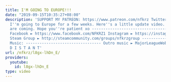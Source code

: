 ```yaml
---
title: I'M GOING TO EUROPE!!!
date: "2019-09-15T10:35:27+08:00"
description: 'SUPPORT MY PATREON: https://www.patreon.com/nfkrz Twitter ► https://twitter.com/roman_nfkrz
  I''m going to Europe for a few weeks. Here''s a little update video. Epic vlogs
  are coming. Hope you''re patient xo --------------------------------- Twitch ► http://www.twitch.tv/nfkrz
  Facebook ► https://www.facebook.com/NFKRZ1 Instagram ► https://instagram.com/roman_nfkrz/
  Steam Group ► http://steamcommunity.com/groups/nfkrzgroup ---------------------------------
  Music: --------------------------------- Outro music ► MajorLeagueWobs/Holder -
  D I S T A N T'
url: /nfkrz/l8gx-lhDn_E/
providers:
  youtube:
    id: l8gx-lhDn_E
type: video
---
```

